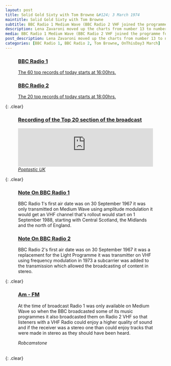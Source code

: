 ```yaml
---
layout: post
title: Solid Gold Sixty with Tom Browne &#124; 3 March 1974
maintitle: Solid Gold Sixty with Tom Browne
subtitle: BBC Radio 1 Medium Wave (BBC Radio 2 VHF joined the programme for the top 20)
description: Lena Zavaroni moved up the charts from number 13 to number 10.
media: BBC Radio 1 Medium Wave (BBC Radio 2 VHF joined the programme for the top 20)
post_description: Lena Zavaroni moved up the charts from number 13 to number 10.
categories: [BBC Radio 1, BBC Radio 2, Tom Browne, OnThisDay3 March]
---
```


<figure class="fig1">
<h3 id="radio-1"><a href="#radio-1">BBC Radio 1</a></h3>
<p><a href="https://genome.ch.bbc.co.uk/schedules/radio1/england/1974-03-03#at-16.00">The 60 top records of today starts at 16:00hrs.</a></p>
</figure>

<figure class="fig2">
<figcaption>
<h3 id="radio-2"><a href="#radio-2">BBC Radio 2</a></h3>
<p><a href="https://genome.ch.bbc.co.uk/schedules/radio2/1974-03-03#at-18.00">The 20 top records of today starts at 18:00hrs.</a></p>

</figcaption>
</figure>

{: .clear}

<figure class="fig3">
<h3 id="recording"><a href="#recording">Recording of the Top 20 section of the broadcast</a></h3>
<iframe width="100%" height="120" src="https://www.mixcloud.com/widget/iframe/?hide_cover=1&light=1&feed=%2Fpeteseaton%2Fsolid-gold-sixty-with-tom-browne-030374%2F" frameborder="0" ></iframe>
<cite><a href="https://www.mixcloud.com/peteseaton">Poptastic UK</a></cite>
</figure>

{: .clear}

<figure class="fig1">
<h3 id="note-1"><a href="#note-1">Note On BBC Radio 1</a></h3>
<p>BBC Radio 1's first air date was on 30 September 1967 it was only transmitted on Medium Wave using amplitude modulation it would get an VHF channel that's rollout would start on 1 September 1988, starting with Central Scotland, the Midlands and the north of England.</p>
</figure>

<figure class="fig2">
<h3 id="note-2"><a href="#note-2">Note On BBC Radio 2</a></h3>
<p>BBC Radio 2's first air date was on 30 September 1967 it was a replacement for the Light Programme it was transmitter on VHF using frequency modulation in 1973 a subcarrier was added to the transmission which allowed the broadcasting of content in stereo.</P>
</figure>

{: .clear}

<figure class="fig3">
<h3 id="am-fm"><a href="#am-fm">Am - FM</a></h3>
<p>At the time of broadcast Radio 1 was only available on Medium Wave so when the BBC broadcasted some of its music programmes it also broadcasted them on Radio 2 VHF so that listeners with a VHF Radio could enjoy a higher quality of sound and if the receiver was a stereo one than could enjoy tracks that were made in stereo as they should have been heard.</p>
<cite>Robcamstone</cite>
</figure>

<br />{: .clear}
